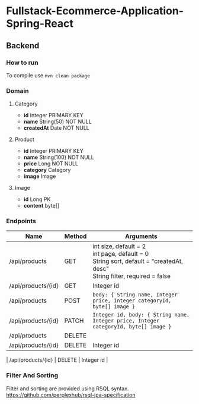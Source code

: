 # Fullstack-Ecommerce-Application-Spring-React
## Backend

### How to run
To compile use `mvn clean package`

### Domain

1. Category
   - __id__ Integer PRIMARY KEY
   - __name__ String(50) NOT NULL
   - __createdAt__ Date NOT NULL

2. Product
   - __id__ Integer PRIMARY KEY
   - __name__ String(100) NOT NULL
   - __price__ Long NOT NULL
   - __category__ Category
   - __image__ Image
   
3. Image
   - __id__ Long PK
   - __content__ byte[]

### Endpoints

| Name  | Method | Arguments |
| ------------- | ------------- | ------------- |
| /api/products  | GET  | int size, default = 2 <br /> int page, default = 0 <br /> String sort, default = "createdAt, desc" <br /> String filter, required = false|
| /api/products/{id}  | GET  | Integer id  |
| /api/products  | POST  | ``` body: { String name, Integer price, Integer categoryId, byte[] image } ```  |
| /api/products/{id}  | PATCH  | ``` Integer id, body: { String name, Integer price, Integer categoryId, byte[] image } ```  |
| /api/products  | DELETE  |  |
| /api/products/{id}  | DELETE  | Integer id |

| /api/products/{id}  | DELETE  | Integer id |

### Filter And Sorting
Filter and sorting are provided using RSQL syntax. https://github.com/perplexhub/rsql-jpa-specification
